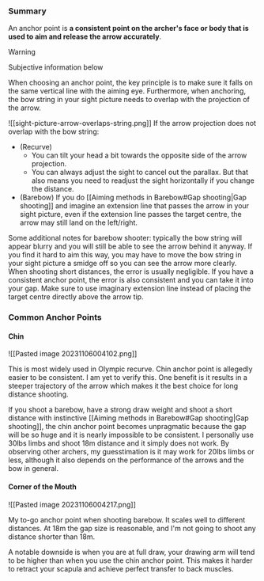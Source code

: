 ### Summary

An anchor point is **a consistent point on the archer's face or body that is used to aim and release the arrow accurately**.

> [!warning]
> Subjective information below

When choosing an anchor point, the key principle is to make sure it falls on the same vertical line with the aiming eye. Furthermore, when anchoring, the bow string in your sight picture needs to overlap with the projection of the arrow.

![[sight-picture-arrow-overlaps-string.png]]
If the arrow projection does not overlap with the bow string:
* (Recurve)
	* You can tilt your head a bit towards the opposite side of the arrow projection.
	* You can always adjust the sight to cancel out the parallax. But that also means you need to readjust the sight horizontally if you change the distance.
* (Barebow) If you do [[Aiming methods in Barebow#Gap shooting|Gap shooting]] and imagine an extension line that passes the arrow in your sight picture, even if the extension line passes the target centre, the arrow may still land on the left/right.

Some additional notes for barebow shooter: typically the bow string will appear blurry and you will still be able to see the arrow behind it anyway. If you find it hard to aim this way, you may have to move the bow string in your sight picture a smidge off so you can see the arrow more clearly. When shooting short distances, the error is usually negligible. If you have a consistent anchor point, the error is also consistent and you can take it into your gap. Make sure to use imaginary extension line instead of placing the target centre directly above the arrow tip.

### Common Anchor Points

#### Chin

![[Pasted image 20231106004102.png]]

This is most widely used in Olympic recurve. Chin anchor point is allegedly easier to be consistent. I am yet to verify this. One benefit is it results in a steeper trajectory of the arrow which makes it the best choice for long distance shooting.

If you shoot a barebow, have a strong draw weight and shoot a short distance with instinctive [[Aiming methods in Barebow#Gap shooting|Gap shooting]], the chin anchor point becomes unpragmatic because the gap will be so huge and it is nearly impossible to be consistent. I personally use 30lbs limbs and shoot 18m distance and it simply does not work. By observing other archers, my guesstimation is it may work for 20lbs limbs or less, although it also depends on the performance of the arrows and the bow in general.

#### Corner of the Mouth

![[Pasted image 20231106004217.png]]

My to-go anchor point when shooting barebow. It scales well to different distances. At 18m the gap size is reasonable, and I'm not going to shoot any distance shorter than 18m.

A notable downside is when you are at full draw, your drawing arm will tend to be higher than when you use the chin anchor point. This makes it harder to retract your scapula and achieve perfect transfer to back muscles.
